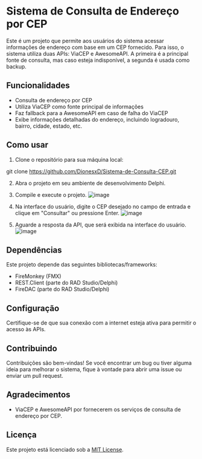 # Sistema de Consulta de Endereço por CEP

Este é um projeto que permite aos usuários do sistema acessar informações de endereço com base em um CEP fornecido. Para isso, o sistema utiliza duas APIs: ViaCEP e AwesomeAPI. A primeira é a principal fonte de consulta, mas caso esteja indisponível, a segunda é usada como backup.

## Funcionalidades

- Consulta de endereço por CEP
- Utiliza ViaCEP como fonte principal de informações
- Faz fallback para a AwesomeAPI em caso de falha do ViaCEP
- Exibe informações detalhadas do endereço, incluindo logradouro, bairro, cidade, estado, etc.

## Como usar

1. Clone o repositório para sua máquina local:

git clone https://github.com/DionesxD/Sistema-de-Consulta-CEP.git

2. Abra o projeto em seu ambiente de desenvolvimento Delphi.

3. Compile e execute o projeto.
   ![image](https://github.com/DionesxD/Sistema-de-Consulta-CEP/assets/110851857/ffd8d44b-3782-43c8-a362-e2db4c28e545)


5. Na interface do usuário, digite o CEP desejado no campo de entrada e clique em "Consultar" ou pressione Enter.
   ![image](https://github.com/DionesxD/Sistema-de-Consulta-CEP/assets/110851857/f6ec3f1e-3bab-412c-a051-98f0a32bf2bd)


7. Aguarde a resposta da API, que será exibida na interface do usuário.
   ![image](https://github.com/DionesxD/Sistema-de-Consulta-CEP/assets/110851857/bc269bd0-0980-4163-bfe7-0bb842ef6927)


## Dependências

Este projeto depende das seguintes bibliotecas/frameworks:

- FireMonkey (FMX)
- REST.Client (parte do RAD Studio/Delphi)
- FireDAC (parte do RAD Studio/Delphi)

## Configuração

Certifique-se de que sua conexão com a internet esteja ativa para permitir o acesso às APIs.

## Contribuindo

Contribuições são bem-vindas! Se você encontrar um bug ou tiver alguma ideia para melhorar o sistema, fique à vontade para abrir uma issue ou enviar um pull request.

## Agradecimentos

- ViaCEP e AwesomeAPI por fornecerem os serviços de consulta de endereço por CEP.

## Licença

Este projeto está licenciado sob a [MIT License](LICENSE).
